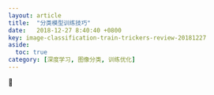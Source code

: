 ```yaml
---
layout: article
title:  "分类模型训练技巧"
date:   2018-12-27 8:40:40 +0800
key: image-classification-train-trickers-review-20181227
aside:
  toc: true
category: [深度学习, 图像分类, 训练优化]
---
```

:ghost:
